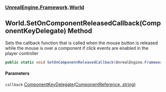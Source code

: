### [UnrealEngine.Framework](UnrealEngine_Framework.md 'UnrealEngine.Framework').[World](World.md 'UnrealEngine.Framework.World')
## World.SetOnComponentReleasedCallback(ComponentKeyDelegate) Method
Sets the callback function that is called when the mouse button is released while the mouse is over a component if click events are enabled in the player controller  
```csharp
public static void SetOnComponentReleasedCallback(UnrealEngine.Framework.ComponentKeyDelegate callback);
```
#### Parameters
<a name='UnrealEngine_Framework_World_SetOnComponentReleasedCallback(UnrealEngine_Framework_ComponentKeyDelegate)_callback'></a>
`callback` [ComponentKeyDelegate(ComponentReference, string)](ComponentKeyDelegate(ComponentReference_string).md 'UnrealEngine.Framework.ComponentKeyDelegate(UnrealEngine.Framework.ComponentReference, string)')  
  
